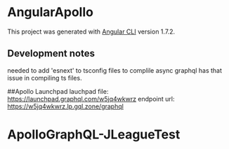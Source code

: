 # AngularApollo

This project was generated with [Angular CLI](https://github.com/angular/angular-cli) version 1.7.2.

## Development notes

needed to add 'esnext' to tsconfig files to complile async
graphql has that issue in compiling ts files.

##Apollo Launchpad
lauchpad file: https://launchpad.graphql.com/w5jq4wkwrz
endpoint url: https://w5jq4wkwrz.lp.gql.zone/graphql

# ApolloGraphQL-JLeagueTest

